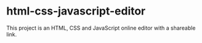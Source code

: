 # html-css-javascript-editor
This project is an HTML, CSS and JavaScript online editor with a shareable link. 
